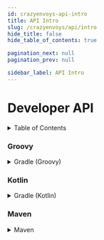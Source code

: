 ```yaml
---
id: crazyenvoys-api-intro
title: API Intro
slug: /crazyenvoys/api/intro
hide_title: false
hide_table_of_contents: true

pagination_next: null
pagination_prev: null

sidebar_label: API Intro
---
```

# Developer API

<details>
  <summary>Table of Contents</summary>
  <ol>
    <li>
      <a href="#getting-started">Adding CrazyEnvoys to your project</a>
      <ul>
        <li><a href="##maven">Maven</a></li>
        <li><a href="##groovy">Gradle (Groovy)</a></li>
        <li><a href="##kotlin">Gradle (Kotlin)</a></li>
      </ul>
    </li>
  </ol>
</details>

### Groovy
<details>
 <summary>
   Gradle (Groovy)
 </summary>

```gradle
repositories {
    maven {
        url = "https://repo.crazycrew.us/releases"
    }
}
```

```gradle
dependencies {
    compileOnly "com.badbones69.crazyenvoys:crazyenvoys-paper-api:1.5"
}
```
</details>

### Kotlin
<details>
 <summary>
   Gradle (Kotlin)
 </summary>

```gradle
repositories {
    maven("https://repo.crazycrew.us/releases")
}
```

```gradle
dependencies {
    compileOnly("com.badbones69.crazyenvoys", "crazyenvoys-paper-api", "1.5")
}
```
</details>

### Maven
<details>
 <summary>
   Maven
 </summary>

```xml
<repository>
  <id>crazycrew-releases</id>
  <url>https://repo.crazycrew.us/releases</url>
</repository>
```

```xml
<dependency>
  <groupId>com.badbones69.crazyenvoys</groupId>
  <artifactId>crazyenvoys-paper-api</artifactId>
  <version>1.5</version>
 </dependency>
```
</details>